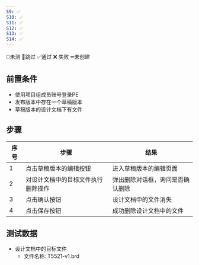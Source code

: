 ```yaml
---
S9: ✅
S10: ✅
S11: ✅
S12: ✅
S13: ✅
S14: ✅
---
```

◻️未测    🚫跳过     ✅通过    ❌ 失败    ➖未创建

## 前置条件

- 使用项目组成员账号登录PE
- 发布版本中存在一个草稿版本
- 草稿版本的设计文档下有文件

## 步骤

| 序号  | 步骤                | 结果               |
| --- | ----------------- | ---------------- |
| 1   | 点击草稿版本的编辑按钮       | 进入草稿版本的编辑页面      |
| 2   | 对设计文档中的目标文件执行删除操作 | 弹出删除对话框，询问是否确认删除 |
| 3   | 点击确认按钮            | 设计文档中的文件消失       |
| 4   | 点击保存按钮            | 成功删除设计文档中的文件     |

## 测试数据

- 设计文档中的目标文件
	- 文件名称: T5521-v1.brd
